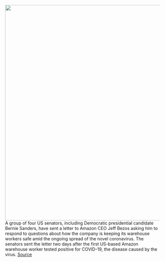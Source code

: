 <img src='https://cdn.vox-cdn.com/thumbor/TV8tGW_trkgLfDvC8EIs1mjqT2A=/0x0:2040x1360/1200x800/filters:focal(857x517:1183x843)/cdn.vox-cdn.com/uploads/chorus_image/image/66535018/acastro_181114_1777_amazon_hq2_0006.0.jpg' width='700px' /><br/>
A group of four US senators, including Democratic presidential candidate Bernie Sanders, have sent a letter to Amazon CEO Jeff Bezos asking him to respond to questions about how the company is keeping its warehouse workers safe amid the ongoing spread of the novel coronavirus. The senators sent the letter two days after the first US-based Amazon warehouse worker tested positive for COVID-19, the disease caused by the virus.
<a href='https://www.theverge.com/2020/3/20/21188950/amazon-senator-bernie-sanders-letter-warehouse-worker-safety-jeff-bezos-coronavirus'> Source <a/>